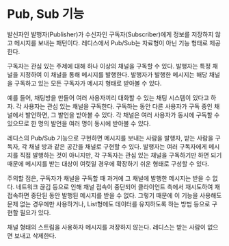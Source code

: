 # Pub, Sub 기능
발신자인 발행자(Publisher)가 수신자인 구독자(Subscriber)에게 정보를 저장하지 않고 메시지를 보내는 패턴이다. 레디스에서 Pub/Sub는 자료형이 아닌 기능 형태로 제공한다.

구독자는 관심 있는 주제에 대해 하나 이상의 채널을 구독할 수 있다. 발행자는 특정 채널을 지정하여 이 채널을 통해 메시지를 발행한다. 발행자가 발행한 메시지는 해당 채널을 구독하고 있는 모든 구독자가 메시지 형태로 받아볼 수 있다.

예를 들어, 채팅방을 만들어 여러 사용자끼리 대화할 수 있는 채팅 시스템이 있다고 하자. 각 사용자는 관심 있는 채널을 구독한다. 구독하는 동안 다른 사용자가 구독 중인 채널에서 발언하면, 그 발언을 받아볼 수 있다. 각 채널은 여러 사용자가 동시에 구독할 수 있으므로 한 명의 발언을 여러 명이 동시에 받아볼 수 있다.

레디스의 Pub/Sub 기능으로 구현하면 메시지를 보내는 사람을 발행자, 받는 사람을 구독자, 각 채널 방과 같은 공간을 채널로 구현할 수 있다. 발행자는 여러 구독자에게 메시지를 직접 발행하는 것이 아니지만, 각 구독자는 관심 있는 채널을 구독하기만 하면 되기 때문에 메시지를 받는 대상이 여럿일 경우에 확장하기 쉬운 형태로 구성할 수 있다.

주의할 점은, 구독자가 채널을 구독할 때 과거에 그 채널에 발행한 메시지는 받을 수 없다. 네트워크 끊김 등으로 인해 채널 접속이 중단되어 클라이언트 측에서 재시도하여 재접속하면 중단된 동안 발행된 메시지를 받을 수 없다. 그렇기 때문에 이 기능을 사용해도 문제 없는 경우에만 사용하거나, List형에도 데이터를 유지하도록 하는 방법 등으로 구현할 필요가 있다.

채널 형태의 스트림을 사용하자
메시지를 저장하지 않는다.
레디스는 받는 사람이 없으면 보내고 삭제한다.